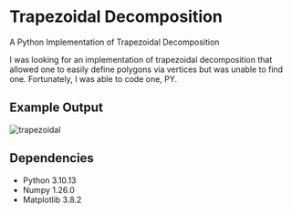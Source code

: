 # Trapezoidal Decomposition
A Python Implementation of Trapezoidal Decomposition

I was looking for an implementation of trapezoidal decomposition that allowed one to easily define polygons via vertices but was unable to find one. Fortunately, I was able to code one, PY.

## Example Output

![trapezoidal](https://github.com/tjdwill/TrapezoidalDecomposition/assets/118497355/92dabeb2-9626-41ae-b0db-8439eb028fcc)

## Dependencies

- Python 3.10.13
- Numpy 1.26.0
- Matplotlib 3.8.2
